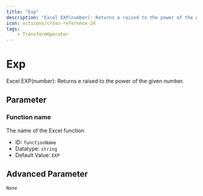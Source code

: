 ```yaml
---
title: "Exp"
description: "Excel EXP(number): Returns e raised to the power of the given number."
icon: octicons/cross-reference-24
tags: 
    - TransformOperator
---
```

# Exp
<!-- This file was generated - DO NOT CHANGE IT MANUALLY -->



Excel EXP(number): Returns e raised to the power of the given number.

## Parameter

### Function name

The name of the Excel function

- ID: `functionName`
- Datatype: `string`
- Default Value: `EXP`





## Advanced Parameter

`None`